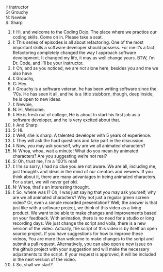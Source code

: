 I: Instructor  
G: Grouchy  
N: Newbie  
S: Sharp  

1. I:
Hi, and welcome to the Coding Dojo. The place where we practice our coding skills.
Come on in. Please take a seat.
1. I:
This series of episodes is all about refactoring. One of the most important skills a software developer should possess.
For me it’s a fact, Refactoring completely changed the way I approach software development. 
It changed my life, it may as well change yours.
BTW, I’m Dr. Code, and I’ll be your instructor.
1. I:
Oh, and as you noticed, we are not alone here, besides you and me we also have 
1. I:
Grouchy,
1. G:
Hey.
1. I:
Grouchy is a software veteran, he has been writing software since the ’70s.
He has seen it all, and he is a little stubborn, though, deep inside, he is open to new ideas.
1. I:
Newbie,
1. N:
Hi, Welcome.
1. I:
He is fresh out of college, He is about to start his first job as a software developer, and he is very excited about that.
1. I:
And Sharp
1. S:
Hi.
1. I:
Well, she is sharp. A talented developer with 5 years of experience.
1. I:
They will ask the hard questions and take part in the discussion.
1. I:
Now, you may ask yourself, why are we all animated characters?
1. N:
Whoa, whoa, wait a minute! What do you mean by animated characters? Are you suggesting we’re not real?
1. S:
Oh, trust me, I'm a 100% real!
1. I:
I’m so sorry, I had no clue you are not aware. 
We are all, including me, just thoughts and ideas in the mind of our creators and viewers.
If you think about it, there are many advantages in being animated characters. For a start, we will never get old.
1. N:
Whoa, that's an interesting thought.
1. I:
So, where was I? Oh, I was just saying that you may ask yourself, why are we all animated characters?
Why not just a regular green screen video? Or, even a simple recorded presentation?
Well, the answer is that just like with a software project, we think of this video as a living product.
We want to be able to make changes and improvements based on your feedback.
With animation, there is no need for a studio or long recording days. 
We just change the script and voila, there is a new version of the video.
Actually, the script of this video is by itself an open source project.
If you have suggestions for how to improve these videos,
You are more than welcome to make changes to the script and submit a pull request. 
Alternatively, you can also open a new issue on the github project with your suggestion 
and will make the necessary adjustments to the script.
If your request is approved, it will be included in the next version of the video.
1. I:
So, shall we start?
